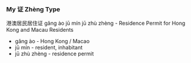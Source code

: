 
### My 证 Zhèng Type

港澳居民居住证 gǎng ào jū mín jū zhù zhèng - Residence Permit for Hong Kong and Macau Residents

- gǎng ào - Hong Kong / Macao
- jū mín - resident, inhabitant
- jū zhù zhèng - residence permit